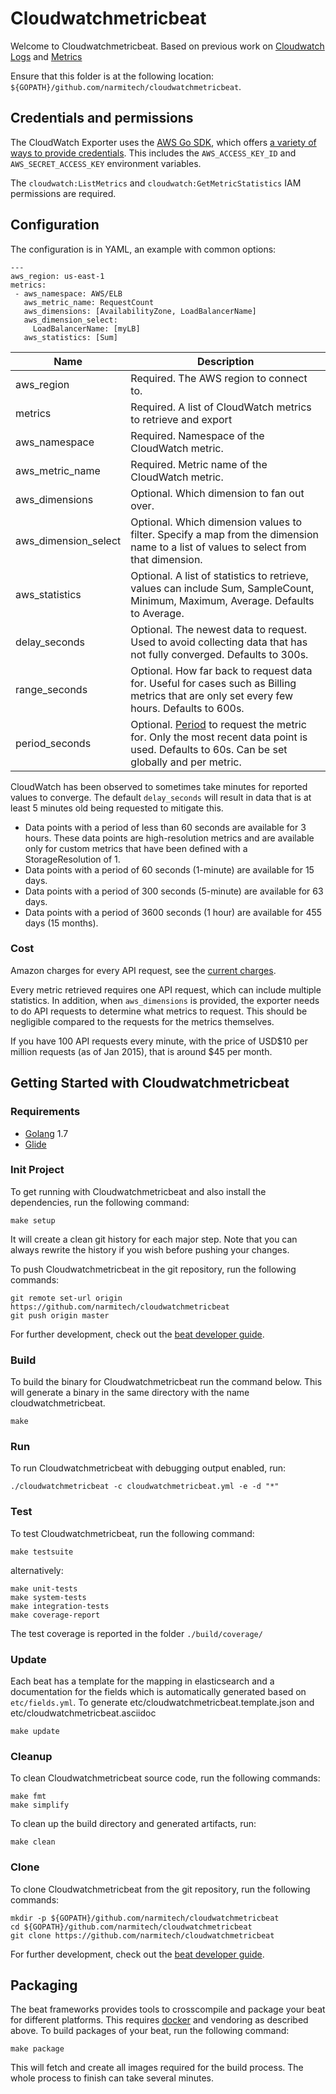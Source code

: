 # Cloudwatchmetricbeat

Welcome to Cloudwatchmetricbeat. Based on previous work on [Cloudwatch Logs](https://github.com/e-travel/cloudwatchlogsbeat) and [Metrics](https://github.com/Technofy/cloudwatch_exporter)

Ensure that this folder is at the following location: `${GOPATH}/github.com/narmitech/cloudwatchmetricbeat`.


## Credentials and permissions

The CloudWatch Exporter uses the
[AWS Go SDK](http://docs.aws.amazon.com/sdk-for-go/v1/developer-guide/welcome.html),
which offers [a variety of ways to provide credentials](http://docs.aws.amazon.com/sdk-for-go/v1/developer-guide/sessions.html#creating-sessions).
This includes the `AWS_ACCESS_KEY_ID` and `AWS_SECRET_ACCESS_KEY` environment
variables.

The `cloudwatch:ListMetrics` and `cloudwatch:GetMetricStatistics` IAM permissions are required.

## Configuration

The configuration is in YAML, an example with common options:
```
---
aws_region: us-east-1
metrics:
 - aws_namespace: AWS/ELB
   aws_metric_name: RequestCount
   aws_dimensions: [AvailabilityZone, LoadBalancerName]
   aws_dimension_select:
     LoadBalancerName: [myLB]
   aws_statistics: [Sum]
```

Name     | Description
---------|------------
aws_region   | Required. The AWS region to connect to.
metrics  | Required. A list of CloudWatch metrics to retrieve and export
aws_namespace  | Required. Namespace of the CloudWatch metric.
aws_metric_name  | Required. Metric name of the CloudWatch metric.
aws_dimensions | Optional. Which dimension to fan out over.
aws_dimension_select | Optional. Which dimension values to filter. Specify a map from the dimension name to a list of values to select from that dimension.
aws_statistics | Optional. A list of statistics to retrieve, values can include Sum, SampleCount, Minimum, Maximum, Average. Defaults to Average.
delay_seconds | Optional. The newest data to request. Used to avoid collecting data that has not fully converged. Defaults to 300s.
range_seconds | Optional. How far back to request data for. Useful for cases such as Billing metrics that are only set every few hours. Defaults to 600s.
period_seconds | Optional. [Period](http://docs.aws.amazon.com/AmazonCloudWatch/latest/DeveloperGuide/cloudwatch_concepts.html#CloudWatchPeriods) to request the metric for. Only the most recent data point is used. Defaults to 60s. Can be set globally and per metric.


CloudWatch has been observed to sometimes take minutes for reported values to
converge. The default `delay_seconds` will result in data that is at least 5
minutes old being requested to mitigate this.

* Data points with a period of less than 60 seconds are available for
3 hours. These data points are high-resolution metrics and are available
only for custom metrics that have been defined with a StorageResolution
of 1.
* Data points with a period of 60 seconds (1-minute) are available for
15 days.
* Data points with a period of 300 seconds (5-minute) are available for
63 days.
* Data points with a period of 3600 seconds (1 hour) are available for
455 days (15 months).

### Cost

Amazon charges for every API request, see the [current charges](http://aws.amazon.com/cloudwatch/pricing/).

Every metric retrieved requires one API request, which can include multiple
statistics. In addition, when `aws_dimensions` is provided, the exporter needs
to do API requests to determine what metrics to request. This should be
negligible compared to the requests for the metrics themselves.

If you have 100 API requests every minute, with the price of USD$10 per million
requests (as of Jan 2015), that is around $45 per month.

## Getting Started with Cloudwatchmetricbeat

### Requirements

* [Golang](https://golang.org/dl/) 1.7
* [Glide](https://github.com/Masterminds/glide)

### Init Project
To get running with Cloudwatchmetricbeat and also install the
dependencies, run the following command:

```
make setup
```

It will create a clean git history for each major step. Note that you can always rewrite the history if you wish before pushing your changes.

To push Cloudwatchmetricbeat in the git repository, run the following commands:

```
git remote set-url origin https://github.com/narmitech/cloudwatchmetricbeat
git push origin master
```

For further development, check out the [beat developer guide](https://www.elastic.co/guide/en/beats/libbeat/current/new-beat.html).

### Build

To build the binary for Cloudwatchmetricbeat run the command below. This will generate a binary in the same directory with the name cloudwatchmetricbeat.

```
make
```


### Run

To run Cloudwatchmetricbeat with debugging output enabled, run:

```
./cloudwatchmetricbeat -c cloudwatchmetricbeat.yml -e -d "*"
```


### Test

To test Cloudwatchmetricbeat, run the following command:

```
make testsuite
```

alternatively:
```
make unit-tests
make system-tests
make integration-tests
make coverage-report
```

The test coverage is reported in the folder `./build/coverage/`

### Update

Each beat has a template for the mapping in elasticsearch and a documentation for the fields which is automatically generated based on `etc/fields.yml`.
To generate etc/cloudwatchmetricbeat.template.json and etc/cloudwatchmetricbeat.asciidoc

```
make update
```


### Cleanup

To clean  Cloudwatchmetricbeat source code, run the following commands:

```
make fmt
make simplify
```

To clean up the build directory and generated artifacts, run:

```
make clean
```


### Clone

To clone Cloudwatchmetricbeat from the git repository, run the following commands:

```
mkdir -p ${GOPATH}/github.com/narmitech/cloudwatchmetricbeat
cd ${GOPATH}/github.com/narmitech/cloudwatchmetricbeat
git clone https://github.com/narmitech/cloudwatchmetricbeat
```


For further development, check out the [beat developer guide](https://www.elastic.co/guide/en/beats/libbeat/current/new-beat.html).


## Packaging

The beat frameworks provides tools to crosscompile and package your beat for different platforms. This requires [docker](https://www.docker.com/) and vendoring as described above. To build packages of your beat, run the following command:

```
make package
```

This will fetch and create all images required for the build process. The whole process to finish can take several minutes.
